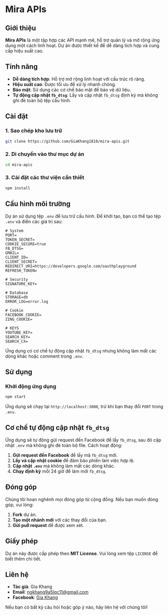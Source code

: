 # Mira APIs

## Giới thiệu

**Mira APIs** là một tập hợp các API mạnh mẽ, hỗ trợ quản lý và mở rộng ứng dụng một cách linh hoạt. Dự án được thiết kế để dễ dàng tích hợp và cung cấp hiệu suất cao.

## Tính năng

- **Dễ dàng tích hợp**: Hỗ trợ mở rộng linh hoạt với cấu trúc rõ ràng.
- **Hiệu suất cao**: Được tối ưu để xử lý nhanh chóng.
- **Bảo mật**: Sử dụng các cơ chế bảo mật để bảo vệ dữ liệu.
- **Tự động cập nhật `fb_dtsg`**: Lấy và cập nhật `fb_dtsg` định kỳ mà không ghi đè toàn bộ tệp cấu hình.

## Cài đặt

### 1. Sao chép kho lưu trữ

```bash
git clone https://github.com/GiaKhang1810/mira-apis.git
```

### 2. Di chuyển vào thư mục dự án

```bash
cd mira-apis
```

### 3. Cài đặt các thư viện cần thiết

```bash
npm install
```

## Cấu hình môi trường

Dự án sử dụng tệp `.env` để lưu trữ cấu hình. Để khởi tạo, bạn có thể tạo tệp `.env` và điền các giá trị sau:

```env
# System
PORT=
TOKEN_SECRET=
COOKIE_SECURE=true
FB_DTSG=
GMAIL=
CLIENT_ID=
CLIENT_SECRET=
REDIRECT_URI=https://developers.google.com/oauthplayground
REFRESH_TOKEN=

# Security
SIGNATURE_KEY=

# Database
STORAGE=db
ERROR_LOG=error.log

# Cookie
FACEBOOK_COOKIE=
ZING_COOKIE=

# KEYS
YOUTUBE_KEY=
SEARCH_KEY=
SEARCH_CX=
```

Ứng dụng có cơ chế tự động cập nhật `fb_dtsg` nhưng không làm mất các dòng khác hoặc comment trong `.env`.

## Sử dụng

### Khởi động ứng dụng

```bash
npm start
```

Ứng dụng sẽ chạy tại `http://localhost:3000`, trừ khi bạn thay đổi `PORT` trong `.env`.

## Cơ chế tự động cập nhật `fb_dtsg`

Ứng dụng sẽ tự động gửi request đến Facebook để lấy `fb_dtsg`, sau đó cập nhật `.env` mà không ghi đè toàn bộ file. Cách hoạt động:

1. **Gửi request đến Facebook** để lấy mã `fb_dtsg` mới.
2. **Lấy và cập nhật cookie** để đảm bảo phiên làm việc hợp lệ.
3. **Cập nhật `.env`** mà không làm mất các dòng khác.
4. **Chạy định kỳ** mỗi 24 giờ để làm mới `fb_dtsg`.

## Đóng góp

Chúng tôi hoan nghênh mọi đóng góp từ cộng đồng. Nếu bạn muốn đóng góp, vui lòng:

1. **Fork** dự án.
2. **Tạo một nhánh mới** với các thay đổi của bạn.
3. **Gửi pull request** để được xem xét.

## Giấy phép

Dự án này được cấp phép theo **MIT License**. Vui lòng xem tệp `LICENSE` để biết thêm chi tiết.

## Liên hệ

- **Tác giả**: Gia Khang
- **Email**: ngkhang9a5lqc11@gmail.com
- **Facebook**: [Gia Khang](https://www.facebook.com/GiaKhang.1810)

Nếu bạn có bất kỳ câu hỏi hoặc góp ý nào, hãy liên hệ với chúng tôi!